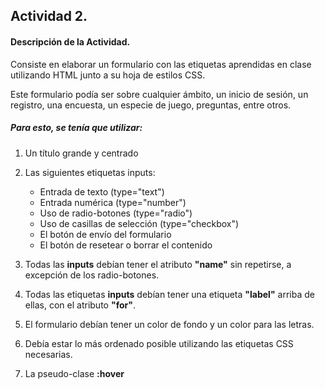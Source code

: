 ## Actividad 2.
#### Descripción de la Actividad.

Consiste en elaborar un formulario con las etiquetas aprendidas en clase utilizando HTML junto a su hoja de estilos CSS.

Este formulario podía ser sobre cualquier ámbito, un inicio de sesión, un registro, una encuesta, un especie de juego, preguntas, entre otros.

##### Para esto, se tenía que utilizar:

1. Un título grande y centrado

2. Las siguientes etiquetas inputs:
    - Entrada de texto (type="text")
    - Entrada numérica (type="number")
    - Uso de radio-botones (type="radio")
    - Uso de casillas de selección (type="checkbox")
    - El botón de envío del formulario
    - El botón de resetear o borrar el contenido

3. Todas las **inputs** debían tener el atributo **"name"** sin repetirse, a excepción de los radio-botones.

4. Todas las etiquetas **inputs** debían tener una etiqueta **"label"** arriba de ellas, con el atributo **"for"**.

5. El formulario debían tener un color de fondo y un color para las letras.

6. Debía estar lo más ordenado posible utilizando las etiquetas CSS necesarias.

7. La pseudo-clase **:hover**